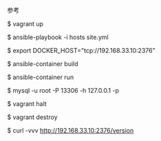 参考



$ vagrant up

$ ansible-playbook -i hosts site.yml

$ export DOCKER_HOST="tcp://192.168.33.10:2376"

$ ansible-container build

$ ansible-container run


$ mysql -u root -P 13306 -h 127.0.0.1 -p




$ vagrant halt

$ vagrant destroy

$ curl -vvv http://192.168.33.10:2376/version